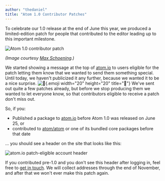 ```yaml
---
author: "thedaniel"
title: "Atom 1.0 Contributor Patches"
---
```


To celebrate our 1.0 release at the end of June this year, we produced a
limited-edition patch for people that contributed to the editor leading up to this important milestone.

<!--more-->

![Atom 1.0 contributor patch](/assets/images/blog.atom.io/img/posts/mschoening-atom-patch.jpg)

_(Image courtesy [Max Schoening](https://twitter.com/mschoening/status/630783176508485632).)_

We started showing a message at the top of [atom.io](https://atom.io/) to users eligible for the patch letting them know that we wanted to send them something special. Until today, we haven't publicized it any further, because we wanted it to be a nice surprise. ![:gift_heart:](https://github.githubassets.com/images/icons/emoji/unicode/1f49d.png){.emoji width="20" height="20" title=":gift_heart:"} We've sent out quite a few patches already, but before we stop producing them we wanted to let everyone know, so that contributors eligible to receive a patch don't miss out.

So, if you:

- Published a package to [atom.io](https://atom.io/packages) before Atom 1.0 was released on June 25, or
- contributed to [atom/atom](https://github.com/atom/atom) or one of its bundled core packages before that date

… you should see a header on the site that looks like this:

![atom.io patch-eligible account header](/assets/images/blog.atom.io/img/posts/patch-header.png)

If you contributed pre-1.0 and you don't see this header after logging in, feel free to [get in touch](https://atom.io/contact). We will collect addresses through the end of November, and after that we won't ever make this patch again.
